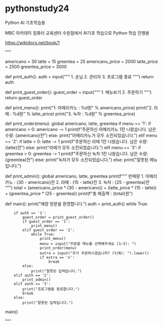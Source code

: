 # pythonstudy24
Python AI 기초학습용

MBC 아카데미 컴퓨터 교육센터 수원점에서 AI기초 학습으로 Python 학습 진행용

https://wikidocs.net/book/1

"""


americano = 30
latte = 15
greentea = 25
americano_price = 2000
latte_price = 2500
greentea_price = 3000

def print_auth():
    auth = input("""
    1. 손님
    2. 관리자
    3. 프로그램 종료
    """)
    return auth

def print_guest_order():
    guest_order = input("""
    1. 메뉴보기
    2. 주문하기
    """)
    return guest_order

def print_menu():
    print("1. 아메리카노 : %d원" % americano_price)
    print("2. 라떼 : %d원" % latte_price)
    print("3. 녹차 : %d원" % greentea_price)

def print_order(menu):
    global americano, latte, greentea
    if menu == '1':
        if americano > 0:
            americano -= 1
            print(f"주문하신 아메리카노 1잔 나왔습니다. 남은 수량: {americano}잔")
        else:
            print("아메리카노가 모두 소진되었습니다.")
    elif menu == '2':
        if latte > 0:
            latte -= 1
            print(f"주문하신 라떼 1잔 나왔습니다. 남은 수량: {latte}잔")
        else:
            print("라떼가 모두 소진되었습니다.")
    elif menu == '3':
        if greentea > 0:
            greentea -= 1
            print(f"주문하신 녹차 1잔 나왔습니다. 남은 수량: {greentea}잔")
        else:
            print("녹차가 모두 소진되었습니다.")
    else:
        print("잘못된 메뉴입니다.")

def print_admin():
    global americano, latte, greentea
    print(f"""
    판매량
    1. 아메리카노 : {30 - americano}잔
    2. 라떼 : {15 - latte}잔
    3. 녹차 : {25 - greentea}잔
    """)
    total = (americano_price * (30 - americano)) + (latte_price * (15 - latte)) + (greentea_price * (25 - greentea))
    print(f"총 매출액 : {total}원")

def main():
    print("매장 방문을 환영합니다.")
    auth = print_auth()
    while True:
        
        if auth == '1':
            guest_order = print_guest_order()
            if guest_order == '1':
                print_menu()
            elif guest_order == '2':
                while True:
                    print_menu()
                    menu = input("주문할 메뉴를 선택해주세요 (1~3): ")
                    print_order(menu)
                    extra = input("추가 주문하시겠습니까? (Y/N): ").lower()
                    if extra == 'n':
                        break
            else:
                print("잘못된 입력입니다.")
        elif auth == '2':
            print_admin()
        elif auth == '3':
            print("프로그램을 종료합니다.")
            break
        else:
            print("잘못된 입력입니다.")

main()


"""
